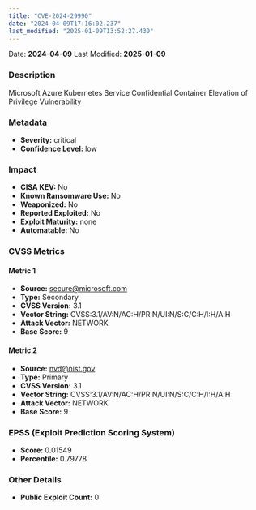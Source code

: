 ```yaml
---
title: "CVE-2024-29990"
date: "2024-04-09T17:16:02.237"
last_modified: "2025-01-09T13:52:27.430"
---
```


Date: **2024-04-09** Last Modified: **2025-01-09**

### Description  
Microsoft Azure Kubernetes Service Confidential Container Elevation of Privilege Vulnerability

### Metadata  
- **Severity:** critical
- **Confidence Level:** low

### Impact  
- **CISA KEV:** No
- **Known Ransomware Use:** No
- **Weaponized:** No
- **Reported Exploited:** No
- **Exploit Maturity:** none
- **Automatable:** No

### CVSS Metrics  

#### Metric 1
- **Source:** secure@microsoft.com
- **Type:** Secondary
- **CVSS Version:** 3.1
- **Vector String:** CVSS:3.1/AV:N/AC:H/PR:N/UI:N/S:C/C:H/I:H/A:H
- **Attack Vector:** NETWORK
- **Base Score:** 9

#### Metric 2
- **Source:** nvd@nist.gov
- **Type:** Primary
- **CVSS Version:** 3.1
- **Vector String:** CVSS:3.1/AV:N/AC:H/PR:N/UI:N/S:C/C:H/I:H/A:H
- **Attack Vector:** NETWORK
- **Base Score:** 9


### EPSS (Exploit Prediction Scoring System)  
- **Score:** 0.01549
- **Percentile:** 0.79778

### Other Details  
- **Public Exploit Count:** 0
